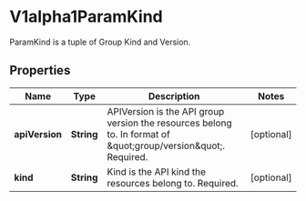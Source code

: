 

# V1alpha1ParamKind

ParamKind is a tuple of Group Kind and Version.

## Properties

| Name | Type | Description | Notes |
|------------ | ------------- | ------------- | -------------|
|**apiVersion** | **String** | APIVersion is the API group version the resources belong to. In format of \&quot;group/version\&quot;. Required. |  [optional] |
|**kind** | **String** | Kind is the API kind the resources belong to. Required. |  [optional] |



